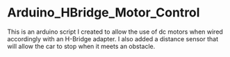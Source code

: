 # Arduino_HBridge_Motor_Control
This is an arduino script I created to allow the use of dc motors when wired accordingly with an H-Bridge adapter. I also added a distance sensor that will allow the car to stop when it meets an obstacle.
